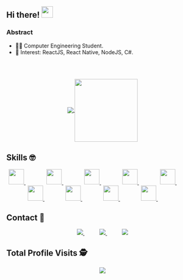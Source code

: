 ## Hi there! <img src="https://raw.githubusercontent.com/iampavangandhi/iampavangandhi/master/gifs/Hi.gif" width="30px"></h2>

### Abstract

- 👨‍💻 Computer Engineering Student.
- 💙 Interest: ReactJS, React Native, NodeJS, C#.

<p align="center">
  <!---
  <a href="#">
    <img align="center" width="300" src="mateus.png" />
  </a>
  <a href="#">
    <img align="center" width="450" src="dev.gif" />
  </a>
  -->
</p>
</br>
</br>
<p align="center">
  <a href="https://github.com/gustavofalcao1">
    <img
      align="center"
      src="https://github-readme-stats.vercel.app/api/top-langs/?username=gustavofalcao1&layout=compact"
    />
  </a>
  <a href="https://github.com/gustavofalcao1">
    <img
      align="center"
      height="165"
      src="https://github-readme-stats.vercel.app/api?username=gustavofalcao1&count_private=true&show_icons=true&custom_title=Github%20Status&hide=issues"
    />
  </a>
</p>

## Skills :nerd_face:
<p align="center">
  <a href="https://github.com/gustavofalcao1?tab=repositories&q=&type=&language=javascript">
    <img height="40" src="https://icongr.am/devicon/javascript-original.svg?size=128&color=currentColor">
  </a>
  &nbsp;&nbsp;&nbsp;&nbsp;&nbsp;&nbsp;&nbsp;&nbsp;&nbsp;&nbsp;&nbsp;&nbsp;&nbsp;
  <a href="https://github.com/gustavofalcao1">
    <img height="40" src="https://icongr.am/devicon/react-original.svg?size=128&color=currentColor">
  </a>
  &nbsp;&nbsp;&nbsp;&nbsp;&nbsp;&nbsp;&nbsp;&nbsp;&nbsp;&nbsp;&nbsp;&nbsp;&nbsp;
  <a href="https://github.com/gustavofalcao1?tab=repositories&q=&type=&language=java">
    <img height="40" src="https://icongr.am/devicon/java-original.svg?size=128&color=currentColor">
  </a>
  &nbsp;&nbsp;&nbsp;&nbsp;&nbsp;&nbsp;&nbsp;&nbsp;&nbsp;&nbsp;&nbsp;&nbsp;&nbsp;
  <a href="https://github.com/gustavofalcao1?tab=repositories&q=&type=&language=html">
    <img height="40" src="https://icongr.am/devicon/html5-original.svg?size=128&color=currentColor">
  </a>
  &nbsp;&nbsp;&nbsp;&nbsp;&nbsp;&nbsp;&nbsp;&nbsp;&nbsp;&nbsp;&nbsp;&nbsp;&nbsp;
  <a href="https://github.com/gustavofalcao1">
    <img height="40" src="https://icongr.am/devicon/css3-original.svg?size=128&color=currentColor">
  </a>
  &nbsp;&nbsp;&nbsp;&nbsp;&nbsp;&nbsp;&nbsp;&nbsp;&nbsp;&nbsp;&nbsp;&nbsp;&nbsp;
  <a href="https://github.com/gustavofalcao1">
    <img height="40" src="https://icongr.am/devicon/sass-original.svg?size=128&color=currentColor">
  </a>
  &nbsp;&nbsp;&nbsp;&nbsp;&nbsp;&nbsp;&nbsp;&nbsp;&nbsp;&nbsp;&nbsp;&nbsp;&nbsp;
  <a href="https://github.com/gustavofalcao1?tab=repositories&q=&type=&language=c%23">
    <img height="40" src="https://icongr.am/devicon/csharp-original.svg?size=128&color=currentColor">
  </a>
  &nbsp;&nbsp;&nbsp;&nbsp;&nbsp;&nbsp;&nbsp;&nbsp;&nbsp;&nbsp;&nbsp;&nbsp;&nbsp;
  <a href="https://github.com/gustavofalcao1">
    <img height="40" src="https://icongr.am/devicon/mysql-original.svg?size=128&color=currentColor">
  </a>
  &nbsp;&nbsp;&nbsp;&nbsp;&nbsp;&nbsp;&nbsp;&nbsp;&nbsp;&nbsp;&nbsp;&nbsp;&nbsp;
  <a href="https://github.com/gustavofalcao1?tab=repositories&q=&type=&language=shell">
    <img height="40" src="https://upload.wikimedia.org/wikipedia/commons/thumb/4/4b/Bash_Logo_Colored.svg/1024px-Bash_Logo_Colored.svg.png">
  </a>
  &nbsp;&nbsp;&nbsp;&nbsp;&nbsp;&nbsp;&nbsp;&nbsp;&nbsp;&nbsp;&nbsp;&nbsp;&nbsp;
</p>

## Contact :iphone:
<p align="center">
    <a href="https://github.com/gustavofalcao1">
        <img  src="https://img.shields.io/badge/github-%23100000.svg?&style=for-the-badge&logo=github&logoColor=white&link=mailto:https://github.com/gustavofalcao1">
    </a>
    &nbsp;&nbsp;&nbsp;&nbsp;&nbsp;&nbsp;&nbsp;&nbsp;&nbsp;
    <a href="mailto:gustavo.falcao01@gmail.com">
        <img src="https://img.shields.io/badge/gmail-D14836?&style=for-the-badge&logo=gmail&logoColor=white&link=mailto:gustavo.falcao01@gmail.com">
    </a>
    &nbsp;&nbsp;&nbsp;&nbsp;&nbsp;&nbsp;&nbsp;&nbsp;&nbsp;
    <a href="https://www.linkedin.com/in/gustavofalcao1">
        <img src="https://img.shields.io/badge/linkedin-%230077B5.svg?&style=for-the-badge&logo=linkedin&logoColor=white&link=mailto:https://www.linkedin.com/in/gustavofalcao1/">
    </a>
</p>
<p align="center"> 

 ## Total Profile Visits :detective: <br>
 <p align="center"> 
   <img alingn="center" src="https://profile-counter.glitch.me/gustavofalcao1/count.svg" />
 </p>
</p>
